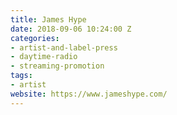 ```yaml
---
title: James Hype
date: 2018-09-06 10:24:00 Z
categories:
- artist-and-label-press
- daytime-radio
- streaming-promotion
tags:
- artist
website: https://www.jameshype.com/
---
```


